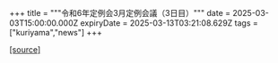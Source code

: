 +++
title = """令和6年定例会3月定例会議（3日目）"""
date = 2025-03-03T15:00:00.000Z
expiryDate = 2025-03-13T03:21:08.629Z
tags = ["kuriyama","news"]
+++


[[source]](https://www.town.kuriyama.hokkaido.jp/site/gikai/30529.html)
